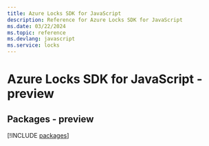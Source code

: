 ```yaml
---
title: Azure Locks SDK for JavaScript
description: Reference for Azure Locks SDK for JavaScript
ms.date: 03/22/2024
ms.topic: reference
ms.devlang: javascript
ms.service: locks
---
```

# Azure Locks SDK for JavaScript - preview
## Packages - preview
[!INCLUDE [packages](locks-index.md)]
